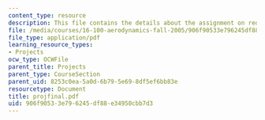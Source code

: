 ```yaml
---
content_type: resource
description: This file contains the details about the assignment on redesign of BWB.
file: /media/courses/16-100-aerodynamics-fall-2005/906f90533e796245df88e34950cbb7d3_projfinal.pdf
file_type: application/pdf
learning_resource_types:
- Projects
ocw_type: OCWFile
parent_title: Projects
parent_type: CourseSection
parent_uid: 8253c0ea-5a0d-6b79-5e69-8df5ef6bb83e
resourcetype: Document
title: projfinal.pdf
uid: 906f9053-3e79-6245-df88-e34950cbb7d3
---
```

